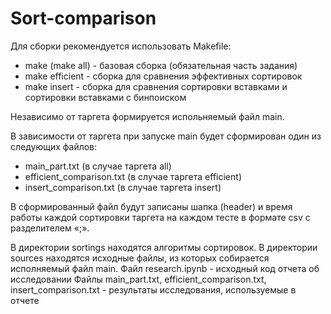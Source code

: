 # Sort-comparison
Для сборки рекомендуется использовать Makefile:
- make (make all) - базовая сборка (обязательная часть задания)
- make efficient - сборка для сравнения эффективных сортировок
- make insert - сборка для сравнения сортировки вставками и сортировки вставками с бинпоиском

Независимо от таргета формируется испольняемый файл main.

В зависимости от таргета при запуске main будет сформирован один из следующих файлов:
- main_part.txt (в случае таргета all)
- efficient_comparison.txt (в случае таргета efficient)
- insert_comparison.txt (в случае таргета insert)

В сформированный файл будут записаны шапка (header) и время работы каждой сортировки таргета на каждом тесте в формате csv с разделителем «;».

В директории sortings находятся алгоритмы сортировок.
В директории sources находятся исходные файлы, из которых собирается исполняемый файл main.
Файл research.ipynb - исходный код отчета об исследовании 
Файлы main_part.txt, efficient_comparison.txt, insert_comparison.txt - результаты исследования, используемые в отчете
